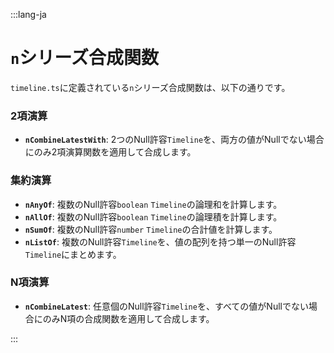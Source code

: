:::lang-ja

# `n`シリーズ合成関数

`timeline.ts`に定義されている`n`シリーズ合成関数は、以下の通りです。

### 2項演算

- **`nCombineLatestWith`**: 2つのNull許容`Timeline`を、両方の値がNullでない場合にのみ2項演算関数を適用して合成します。

### 集約演算

- **`nAnyOf`**: 複数のNull許容`boolean` `Timeline`の論理和を計算します。
- **`nAllOf`**: 複数のNull許容`boolean` `Timeline`の論理積を計算します。
- **`nSumOf`**: 複数のNull許容`number` `Timeline`の合計値を計算します。
- **`nListOf`**: 複数のNull許容`Timeline`を、値の配列を持つ単一のNull許容`Timeline`にまとめます。

### N項演算

- **`nCombineLatest`**: 任意個のNull許容`Timeline`を、すべての値がNullでない場合にのみN項の合成関数を適用して合成します。

:::